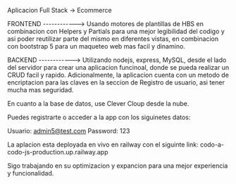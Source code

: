 Aplicacion Full Stack -> Ecommerce

FRONTEND ------------>
Usando motores de plantillas de HBS en combinacion con Helpers y Partials para una mejor legibilidad del codigo y asi poder reutilizar parte del mismo en diferentes 
vistas, en combinacion con bootstrap 5 para un maqueteo web mas facil y dinamino.

BACKEND ------------>
Utilizando nodejs, express, MySQL, desde el lado del servidor para crear una aplicacion funcinoal, donde se pueda realizar un CRUD facil y rapido. Adicionalmente,
la aplicacion cuenta con un metodo de encriptacion para las claves en la seccion de Registro de usuario, asi tener mucha mas seguridad.

En cuanto a la base de datos, use Clever Cloup desde la nube.

Puedes registrarte o acceder a la app con los siguinetes datos:

Usuario: admin5@test.com
Password: 123

La aplacion esta deployada en vivo en railway con el siguinte link:
codo-a-codo-js-production.up.railway.app

Sigo trabajando en su optimizacion y expancion para una mejor experiencia y funcionalidad.
